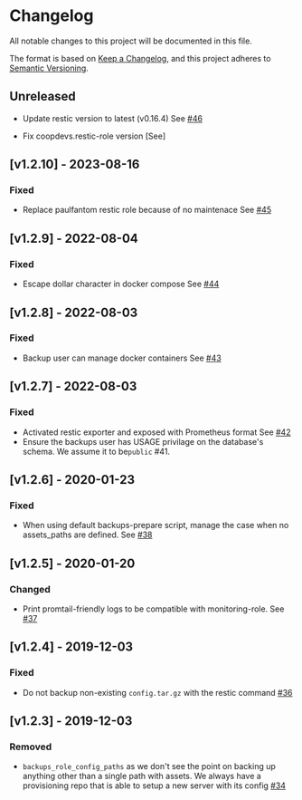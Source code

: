 # Changelog
All notable changes to this project will be documented in this file.

The format is based on [Keep a Changelog](https://keepachangelog.com/en/1.0.0/),
and this project adheres to [Semantic Versioning](https://semver.org/spec/v2.0.0.html).

## Unreleased
- Update restic version to latest (v0.16.4)
  See [#46](https://github.com/coopdevs/backups_role/pull/46)

- Fix coopdevs.restic-role version [See]

## [v1.2.10] - 2023-08-16
### Fixed
- Replace paulfantom restic role because of no maintenace
  See [#45](https://github.com/coopdevs/backups_role/pull/45)

## [v1.2.9] - 2022-08-04
### Fixed
- Escape dollar character in docker compose
  See [#44](https://github.com/coopdevs/backups_role/pull/44)


## [v1.2.8] - 2022-08-03
### Fixed
- Backup user can manage docker containers
  See [#43](https://github.com/coopdevs/backups_role/pull/43)

## [v1.2.7] - 2022-08-03
### Fixed
- Activated restic exporter and exposed with Prometheus format
  See [#42](https://github.com/coopdevs/backups_role/pull/42)
- Ensure the backups user has USAGE privilage on the database's schema. We assume it to be`public` #41.


## [v1.2.6] - 2020-01-23
### Fixed
- When using default backups-prepare script, manage the case when no assets_paths are defined.
  See [#38](https://github.com/coopdevs/backups_role/pull/38)

## [v1.2.5] - 2020-01-20
### Changed
- Print promtail-friendly logs to be compatible with monitoring-role. See [#37](https://github.com/coopdevs/backups_role/pull/37)

## [v1.2.4] - 2019-12-03

### Fixed

- Do not backup non-existing `config.tar.gz` with the restic command [#36](https://github.com/coopdevs/backups_role/pull/36)

## [v1.2.3] - 2019-12-03

### Removed

- `backups_role_config_paths` as we don't see the point on backing up anything
    other than a single path with assets. We always have a provisioning repo
    that is able to setup a new server with its config [#34](https://github.com/coopdevs/backups_role/pull/34/files)

